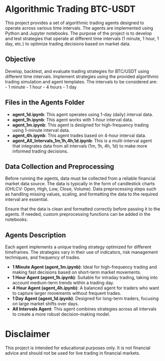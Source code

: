 # Algorithmic Trading BTC-USDT

This project provides a set of algorithmic trading agents designed to operate across various time intervals. The agents are implemented using Python and Jupyter notebooks. The purpose of the project is to develop and test strategies that operate at different time intervals (1 minute, 1 hour, 1 day, etc.) to optimize trading decisions based on market data.

## Objective

Develop, backtest, and evaluate trading strategies for BTC/USDT using different time intervals. Implement strategies using the provided algorithmic trading simulation and agent templates. The intervals to be considered are: - 1 minute - 1 hour - 4 hours - 1 day

## Files in the Agents Folder

- **agent_1d.ipynb**: This agent operates using 1-day (daily) interval data.
- **agent_1h.ipynb**: This agent works with 1-hour interval data.
- **agent_1m.ipynb**: This agent is designed for high-frequency trading using 1-minute interval data.
- **agent_4h.ipynb**: This agent trades based on 4-hour interval data.
- **agent_All_Intervals_1m,1h,4h,1d.ipynb**: This is a multi-interval agent that integrates data from all intervals (1m, 1h, 4h, 1d) to make more informed trading decisions.

## Data Collection and Preprocessing

Before running the agents, data must be collected from a reliable financial market data source. The data is typically in the form of candlestick charts (OHLCV: Open, High, Low, Close, Volume). Data preprocessing steps such as handling missing values, scaling, and formatting the data to the required interval are essential.

Ensure that the data is clean and formatted correctly before passing it to the agents. If needed, custom preprocessing functions can be added in the notebooks.

## Agents Description

Each agent implements a unique trading strategy optimized for different timeframes. The strategies vary in their use of indicators, risk management techniques, and frequency of trades.

- **1 Minute Agent (agent_1m.ipynb)**: Ideal for high-frequency trading and making fast decisions based on short-term market movements.
- **1 Hour Agent (agent_1h.ipynb)**: Suitable for intraday trading, taking into account medium-term trends within a trading day.
- **4 Hour Agent (agent_4h.ipynb)**: A balanced agent for traders who want to capture larger movements without frequent trades.
- **1 Day Agent (agent_1d.ipynb)**: Designed for long-term traders, focusing on large market shifts over days.
- **All Intervals Agent**: This agent combines strategies across all intervals to create a more robust decision-making model.

# Disclaimer
This project is intended for educational purposes only. It is not financial advice and should not be used for live trading in financial markets. 
